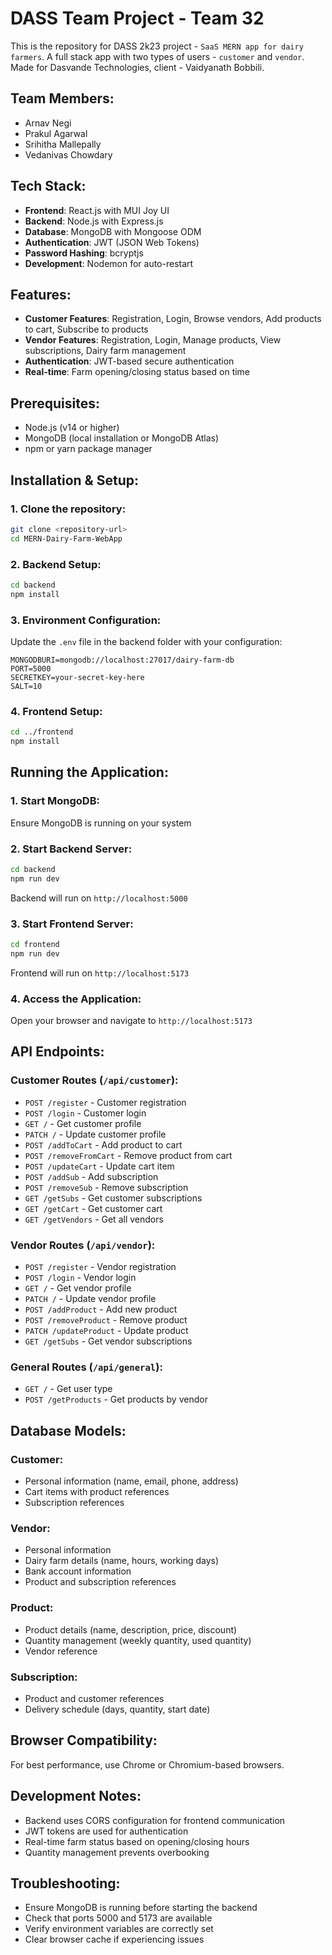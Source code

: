 # DASS Team Project - Team 32

This is the repository for DASS 2k23 project - `SaaS MERN app for dairy farmers`. A full stack app with two types of users - `customer` and `vendor`. Made for Dasvande Technologies, client - Vaidyanath Bobbili.

## Team Members:
- Arnav Negi
- Prakul Agarwal
- Srihitha Mallepally
- Vedanivas Chowdary

## Tech Stack:
- **Frontend**: React.js with MUI Joy UI
- **Backend**: Node.js with Express.js
- **Database**: MongoDB with Mongoose ODM
- **Authentication**: JWT (JSON Web Tokens)
- **Password Hashing**: bcryptjs
- **Development**: Nodemon for auto-restart

## Features:
- **Customer Features**: Registration, Login, Browse vendors, Add products to cart, Subscribe to products
- **Vendor Features**: Registration, Login, Manage products, View subscriptions, Dairy farm management
- **Authentication**: JWT-based secure authentication
- **Real-time**: Farm opening/closing status based on time

## Prerequisites:
- Node.js (v14 or higher)
- MongoDB (local installation or MongoDB Atlas)
- npm or yarn package manager

## Installation & Setup:

### 1. Clone the repository:
```bash
git clone <repository-url>
cd MERN-Dairy-Farm-WebApp
```

### 2. Backend Setup:
```bash
cd backend
npm install
```

### 3. Environment Configuration:
Update the `.env` file in the backend folder with your configuration:
```env
MONGODBURI=mongodb://localhost:27017/dairy-farm-db
PORT=5000
SECRETKEY=your-secret-key-here
SALT=10
```

### 4. Frontend Setup:
```bash
cd ../frontend
npm install
```

## Running the Application:

### 1. Start MongoDB:
Ensure MongoDB is running on your system

### 2. Start Backend Server:
```bash
cd backend
npm run dev
```
Backend will run on `http://localhost:5000`

### 3. Start Frontend Server:
```bash
cd frontend
npm run dev
```
Frontend will run on `http://localhost:5173`

### 4. Access the Application:
Open your browser and navigate to `http://localhost:5173`

## API Endpoints:

### Customer Routes (`/api/customer`):
- `POST /register` - Customer registration
- `POST /login` - Customer login
- `GET /` - Get customer profile
- `PATCH /` - Update customer profile
- `POST /addToCart` - Add product to cart
- `POST /removeFromCart` - Remove product from cart
- `POST /updateCart` - Update cart item
- `POST /addSub` - Add subscription
- `POST /removeSub` - Remove subscription
- `GET /getSubs` - Get customer subscriptions
- `GET /getCart` - Get customer cart
- `GET /getVendors` - Get all vendors

### Vendor Routes (`/api/vendor`):
- `POST /register` - Vendor registration
- `POST /login` - Vendor login
- `GET /` - Get vendor profile
- `PATCH /` - Update vendor profile
- `POST /addProduct` - Add new product
- `POST /removeProduct` - Remove product
- `PATCH /updateProduct` - Update product
- `GET /getSubs` - Get vendor subscriptions

### General Routes (`/api/general`):
- `GET /` - Get user type
- `POST /getProducts` - Get products by vendor

## Database Models:

### Customer:
- Personal information (name, email, phone, address)
- Cart items with product references
- Subscription references

### Vendor:
- Personal information
- Dairy farm details (name, hours, working days)
- Bank account information
- Product and subscription references

### Product:
- Product details (name, description, price, discount)
- Quantity management (weekly quantity, used quantity)
- Vendor reference

### Subscription:
- Product and customer references
- Delivery schedule (days, quantity, start date)

## Browser Compatibility:
For best performance, use Chrome or Chromium-based browsers.

## Development Notes:
- Backend uses CORS configuration for frontend communication
- JWT tokens are used for authentication
- Real-time farm status based on opening/closing hours
- Quantity management prevents overbooking

## Troubleshooting:
- Ensure MongoDB is running before starting the backend
- Check that ports 5000 and 5173 are available
- Verify environment variables are correctly set
- Clear browser cache if experiencing issues